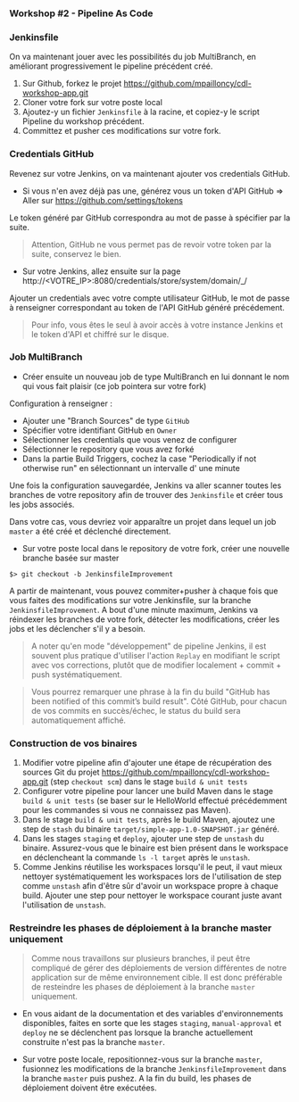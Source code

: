 ### Workshop #2 - Pipeline As Code

### Jenkinsfile

On va maintenant jouer avec les possibilités du job MultiBranch, en améliorant progressivement le pipeline précédent créé.

1. Sur Github, forkez le projet https://github.com/mpailloncy/cdl-workshop-app.git
2. Cloner votre fork sur votre poste local
3. Ajoutez-y un fichier `Jenkinsfile` à la racine, et copiez-y le script Pipeline du workshop précédent.
4. Committez et pusher ces modifications sur votre fork.


### Credentials GitHub 

Revenez sur votre Jenkins, on va maintenant ajouter vos credentials GitHub.

* Si vous n'en avez déjà pas une, générez vous un token d'API GitHub => Aller sur https://github.com/settings/tokens

Le token généré par GitHub correspondra au mot de passe à spécifier par la suite.

> Attention, GitHub ne vous permet pas de revoir votre token par la suite, conservez le bien.

* Sur votre Jenkins, allez ensuite sur la page http://<VOTRE_IP>:8080/credentials/store/system/domain/_/

Ajouter un credentials avec votre compte utilisateur GitHub, le mot de passe à renseigner correspondant au token de l'API GitHub généré précédement.  

> Pour info, vous êtes le seul à avoir accès à votre instance Jenkins et le token d'API et chiffré sur le disque. 


### Job MultiBranch

* Créer ensuite un nouveau job de type MultiBranch en lui donnant le nom qui vous fait plaisir (ce job pointera sur votre fork)

Configuration à renseigner : 

* Ajouter une "Branch Sources" de type `GitHub` 
* Spécifier votre identifiant GitHub en `Owner`
* Sélectionner les credentials que vous venez de configurer 
* Sélectionner le repository que vous avez forké
* Dans la partie Build Triggers, cochez la case "Periodically if not otherwise run" en sélectionnant un intervalle d' une minute  

Une fois la configuration sauvegardée, Jenkins va aller scanner toutes les branches de votre repository afin de trouver des `Jenkinsfile` et créer tous les jobs associés.

Dans votre cas, vous devriez voir apparaître un projet dans lequel un job `master` a été créé et déclenché directement.

* Sur votre poste local dans le repository de votre fork, créer une nouvelle branche basée sur master 
 
```
$> git checkout -b JenkinsfileImprovement
```

A partir de maintenant, vous pouvez commiter+pusher à chaque fois que vous faites des modifications sur votre Jenkinsfile, sur la branche `JenkinsfileImprovement`. 
A bout d'une minute maximum, Jenkins va réindexer les branches de votre fork, détecter les modifications, créer les jobs et les déclencher s'il y a besoin.

> A noter qu'en mode "développement" de pipeline Jenkins, il est souvent plus pratique d'utiliser l'action `Replay` en modifiant le script avec vos corrections, plutôt que de modifier localement + commit + push systématiquement.

> Vous pourrez remarquer une phrase à la fin du build "GitHub has been notified of this commit’s build result". Côté GitHub, pour chacun de vos commits en succès/échec, le status du build sera automatiquement affiché.


###  Construction de vos binaires

1. Modifier votre pipeline afin d'ajouter une étape de récupération des sources Git du projet https://github.com/mpailloncy/cdl-workshop-app.git (step `checkout scm`) dans le stage `build & unit tests`
2. Configurer votre pipeline pour lancer une build Maven dans le stage `build & unit tests` (se baser sur le HelloWorld effectué précédemment pour les commandes si vous ne connaissez pas Maven).
3. Dans le stage `build & unit tests`, après le build Maven, ajoutez une step de `stash` du binaire `target/simple-app-1.0-SNAPSHOT.jar` généré.
4. Dans les stages `staging` et `deploy`, ajouter une step de `unstash` du binaire. Assurez-vous que le binaire est bien présent dans le workspace en déclencheant la commande `ls -l target` après le `unstash`.  
5. Comme Jenkins réutilise les workspaces lorsqu'il le peut, il vaut mieux nettoyer systématiquement les workspaces lors de l'utilisation de step comme `unstash` afin d'être sûr d'avoir un workspace propre à chaque build.
Ajouter une step pour nettoyer le workspace courant juste avant l'utilisation de `unstash`.

###  Restreindre les phases de déploiement à la branche master uniquement

> Comme nous travaillons sur plusieurs branches, il peut être compliqué de gérer des déploiements de version différentes de notre application sur de même environnement cible.
> Il est donc préférable de resteindre les phases de déploiement à la branche `master` uniquement. 

* En vous aidant de la documentation et des variables d'environnements disponibles, faites en sorte que les stages `staging`, `manual-approval` et `deploy` ne se déclenchent pas lorsque la branche actuellement construite n'est pas la branche `master`.

* Sur votre poste locale, repositionnez-vous sur la branche `master`, fusionnez les modifications de la branche `JenkinsfileImprovement` dans la branche `master` puis pushez. 
A la fin du build, les phases de déploiement doivent être exécutées.
